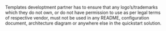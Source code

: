 <p>Templates developtment partner has to ensure  that any logo&rsquo;s/trademarks which they do not own, or do not have permission to  use as per legal terms of respective vendor, must not be used in any README, configuration  document, architecture diagram or anywhere else in the quickstart solution. </p>
